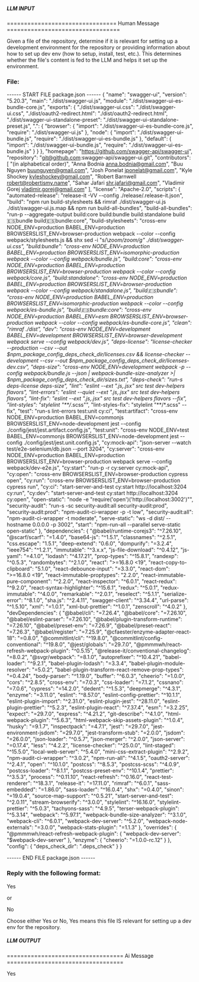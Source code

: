 ##### LLM INPUT #####
================================ Human Message =================================

Given a file of the repository, determine if it is relevant for setting up a development environment for the repository or providing information about how to set up dev env (how to setup, install, test, etc.). This determines whether the file's content is fed to the LLM and helps it set up the environment.

### File:
------ START FILE package.json ------
{
  "name": "swagger-ui",
  "version": "5.20.3",
  "main": "./dist/swagger-ui.js",
  "module": "./dist/swagger-ui-es-bundle-core.js",
  "exports": {
    "./dist/swagger-ui.css": "./dist/swagger-ui.css",
    "./dist/oauth2-redirect.html": "./dist/oauth2-redirect.html",
    "./dist/swagger-ui-standalone-preset": "./dist/swagger-ui-standalone-preset.js",
    ".": {
      "browser": {
        "import": "./dist/swagger-ui-es-bundle-core.js",
        "require": "./dist/swagger-ui.js"
      },
      "node": {
        "import": "./dist/swagger-ui-bundle.js",
        "require": "./dist/swagger-ui-es-bundle.js"
      },
      "default": {
        "import": "./dist/swagger-ui-bundle.js",
        "require": "./dist/swagger-ui-es-bundle.js"
      }
    }
  },
  "homepage": "https://github.com/swagger-api/swagger-ui",
  "repository": "git@github.com:swagger-api/swagger-ui.git",
  "contributors": [
    "(in alphabetical order)",
    "Anna Bodnia <anna.bodnia@gmail.com>",
    "Buu Nguyen <buunguyen@gmail.com>",
    "Josh Ponelat <jponelat@gmail.com>",
    "Kyle Shockey <kyleshockey@gmail.com>",
    "Robert Barnwell <robert@robertismy.name>",
    "Sahar Jafari <shr.jafari@gmail.com>",
    "Vladimir Gorej <vladimir.gorej@gmail.com>"
  ],
  "license": "Apache-2.0",
  "scripts": {
    "automated-release": "release-it -VV --config ./release/.release-it.json",
    "build": "npm run build-stylesheets && rimraf ./dist/swagger-ui.js ./dist/swagger-ui.js.map && npm run build-all-bundles",
    "build-all-bundles": "run-p --aggregate-output build:core build:bundle build:standalone build:es:bundle build:es:bundle:core",
    "build-stylesheets": "cross-env NODE_ENV=production BABEL_ENV=production BROWSERSLIST_ENV=browser-production webpack --color --config webpack/stylesheets.js && shx sed -i \"s/\\*zoom/zoom/g\" ./dist/swagger-ui.css",
    "build:bundle": "cross-env NODE_ENV=production BABEL_ENV=production BROWSERSLIST_ENV=isomorphic-production webpack --color --config webpack/bundle.js",
    "build:core": "cross-env NODE_ENV=production BABEL_ENV=production BROWSERSLIST_ENV=browser-production webpack --color --config webpack/core.js",
    "build:standalone": "cross-env NODE_ENV=production BABEL_ENV=production BROWSERSLIST_ENV=browser-production webpack --color --config webpack/standalone.js",
    "build:es:bundle": "cross-env NODE_ENV=production BABEL_ENV=production BROWSERSLIST_ENV=isomorphic-production webpack --color --config webpack/es-bundle.js",
    "build:es:bundle:core": "cross-env NODE_ENV=production BABEL_ENV=esm BROWSERSLIST_ENV=browser-production webpack --color --config webpack/es-bundle-core.js",
    "clean": "rimraf ./dist",
    "dev": "cross-env NODE_ENV=development BABEL_ENV=development BROWSERSLIST_ENV=browser-development webpack serve --config webpack/dev.js",
    "deps-license": "license-checker --production --csv --out $npm_package_config_deps_check_dir/licenses.csv && license-checker --development --csv --out $npm_package_config_deps_check_dir/licenses-dev.csv",
    "deps-size": "cross-env NODE_ENV=development webpack -p --config webpack/bundle.js --json | webpack-bundle-size-analyzer >| $npm_package_config_deps_check_dir/sizes.txt",
    "deps-check": "run-s deps-license deps-size",
    "lint": "eslint --ext \".js,.jsx\" src test dev-helpers flavors",
    "lint-errors": "eslint --quiet --ext \".js,.jsx\" src test dev-helpers flavors",
    "lint-fix": "eslint --ext \".js,.jsx\" src test dev-helpers flavors --fix",
    "lint-styles": "stylelint \"**/*.scss\"",
    "lint-styles-fix": "stylelint \"**/*.scss\" --fix",
    "test": "run-s lint-errors test:unit cy:ci",
    "test:artifact": "cross-env NODE_ENV=production BABEL_ENV=commonjs BROWSERSLIST_ENV=node-development jest --config ./config/jest/jest.artifact.config.js",
    "test:unit": "cross-env NODE_ENV=test BABEL_ENV=commonjs BROWSERSLIST_ENV=node-development jest --config ./config/jest/jest.unit.config.js",
    "cy:mock-api": "json-server --watch test/e2e-selenium/db.json --port 3204",
    "cy:server": "cross-env NODE_ENV=production BABEL_ENV=production BROWSERSLIST_ENV=browser-production webpack serve --config webpack/dev-e2e.js",
    "cy:start": "run-p -r cy:server cy:mock-api",
    "cy:open": "cross-env BROWSERSLIST_ENV=browser-production cypress open",
    "cy:run": "cross-env BROWSERSLIST_ENV=browser-production cypress run",
    "cy:ci": "start-server-and-test cy:start http://localhost:3204 cy:run",
    "cy:dev": "start-server-and-test cy:start http://localhost:3204 cy:open",
    "open-static": "node -e \"require('open')('http://localhost:3002')\"",
    "security-audit": "run-s -sc security-audit:all security-audit:prod",
    "security-audit:prod": "npm-audit-ci-wrapper -p -t low",
    "security-audit:all": "npm-audit-ci-wrapper -t moderate",
    "serve-static": "ws -d dist/ --hostname 0.0.0.0 -p 3002",
    "start": "npm-run-all --parallel serve-static open-static"
  },
  "dependencies": {
    "@babel/runtime-corejs3": "^7.26.10",
    "@scarf/scarf": "=1.4.0",
    "base64-js": "^1.5.1",
    "classnames": "^2.5.1",
    "css.escape": "1.5.1",
    "deep-extend": "0.6.0",
    "dompurify": "=3.2.4",
    "ieee754": "^1.2.1",
    "immutable": "^3.x.x",
    "js-file-download": "^0.4.12",
    "js-yaml": "=4.1.0",
    "lodash": "^4.17.21",
    "prop-types": "^15.8.1",
    "randexp": "^0.5.3",
    "randombytes": "^2.1.0",
    "react": ">=16.8.0 <19",
    "react-copy-to-clipboard": "5.1.0",
    "react-debounce-input": "=3.3.0",
    "react-dom": ">=16.8.0 <19",
    "react-immutable-proptypes": "2.2.0",
    "react-immutable-pure-component": "^2.2.0",
    "react-inspector": "^6.0.1",
    "react-redux": "^9.2.0",
    "react-syntax-highlighter": "^15.6.1",
    "redux": "^5.0.1",
    "redux-immutable": "^4.0.0",
    "remarkable": "^2.0.1",
    "reselect": "^5.1.1",
    "serialize-error": "^8.1.0",
    "sha.js": "^2.4.11",
    "swagger-client": "^3.34.4",
    "url-parse": "^1.5.10",
    "xml": "=1.0.1",
    "xml-but-prettier": "^1.0.1",
    "zenscroll": "^4.0.2"
  },
  "devDependencies": {
    "@babel/cli": "=7.26.4",
    "@babel/core": "=7.26.10",
    "@babel/eslint-parser": "=7.26.10",
    "@babel/plugin-transform-runtime": "=7.26.10",
    "@babel/preset-env": "=7.26.9",
    "@babel/preset-react": "=7.26.3",
    "@babel/register": "=7.25.9",
    "@cfaester/enzyme-adapter-react-18": "=0.8.0",
    "@commitlint/cli": "^19.8.0",
    "@commitlint/config-conventional": "^19.8.0",
    "@jest/globals": "=29.7.0",
    "@pmmmwh/react-refresh-webpack-plugin": "^0.5.15",
    "@release-it/conventional-changelog": "=8.0.2",
    "@svgr/webpack": "=8.1.0",
    "autoprefixer": "^10.4.21",
    "babel-loader": "^9.2.1",
    "babel-plugin-lodash": "=3.3.4",
    "babel-plugin-module-resolver": "=5.0.2",
    "babel-plugin-transform-react-remove-prop-types": "=0.4.24",
    "body-parser": "^1.19.0",
    "buffer": "^6.0.3",
    "cheerio": "=1.0.0",
    "cors": "^2.8.5",
    "cross-env": "=7.0.3",
    "css-loader": "=7.1.2",
    "cssnano": "=7.0.6",
    "cypress": "=14.2.0",
    "dedent": "^1.5.3",
    "deepmerge": "^4.3.1",
    "enzyme": "=3.11.0",
    "eslint": "^8.57.0",
    "eslint-config-prettier": "^10.1.1",
    "eslint-plugin-import": "^2.31.0",
    "eslint-plugin-jest": "^28.11.0",
    "eslint-plugin-prettier": "^5.2.3",
    "eslint-plugin-react": "^7.37.4",
    "esm": "=3.2.25",
    "expect": "=29.7.0",
    "express": "^4.21.2",
    "git-describe": "^4.1.0",
    "html-webpack-plugin": "^5.6.3",
    "html-webpack-skip-assets-plugin": "^1.0.4",
    "husky": "=9.1.7",
    "inspectpack": "=4.7.1",
    "jest": "=29.7.0",
    "jest-environment-jsdom": "=29.7.0",
    "jest-transform-stub": "=2.0.0",
    "jsdom": "=26.0.0",
    "json-loader": "^0.5.7",
    "json-merger": "^2.0.0",
    "json-server": "=0.17.4",
    "less": "^4.2.2",
    "license-checker": "^25.0.0",
    "lint-staged": "^15.5.0",
    "local-web-server": "^5.4.0",
    "mini-css-extract-plugin": "^2.9.2",
    "npm-audit-ci-wrapper": "^3.0.2",
    "npm-run-all": "^4.1.5",
    "oauth2-server": "^2.4.1",
    "open": "^10.1.0",
    "postcss": "^8.5.3",
    "postcss-scss": "^4.0.9",
    "postcss-loader": "^8.1.1",
    "postcss-preset-env": "^10.1.4",
    "prettier": "^3.5.3",
    "process": "^0.11.10",
    "react-refresh": "^0.16.0",
    "react-test-renderer": "^18.3.1",
    "release-it": "=17.11.0",
    "rimraf": "^6.0.1",
    "sass-embedded": "=1.86.0",
    "sass-loader": "^16.0.4",
    "shx": "=0.4.0",
    "sinon": "=19.0.4",
    "source-map-support": "^0.5.21",
    "start-server-and-test": "^2.0.11",
    "stream-browserify": "^3.0.0",
    "stylelint": "^16.16.0",
    "stylelint-prettier": "^5.0.3",
    "tachyons-sass": "^4.9.5",
    "terser-webpack-plugin": "^5.3.14",
    "webpack": "^5.97.1",
    "webpack-bundle-size-analyzer": "^3.1.0",
    "webpack-cli": "^6.0.1",
    "webpack-dev-server": "^5.2.0",
    "webpack-node-externals": "=3.0.0",
    "webpack-stats-plugin": "=1.1.3"
  },
  "overrides": {
    "@pmmmwh/react-refresh-webpack-plugin": {
      "webpack-dev-server": "$webpack-dev-server"
    },
    "enzyme": {
      "cheerio": "=1.0.0-rc.12"
    }
  },
  "config": {
    "deps_check_dir": ".deps_check"
  }
}

------ END FILE package.json ------

### Reply with the following format:

<rel>Yes</rel>

or

<rel>No</rel>

Choose either Yes or No, Yes means this file IS relevant for setting up a dev env for the repository.

##### LLM OUTPUT #####
================================== Ai Message ==================================

<rel>Yes</rel>